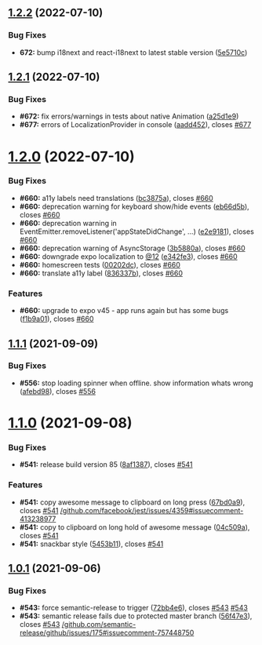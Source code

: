 ## [1.2.2](https://github.com/proSingularity/you-are-awesome-app/compare/v1.2.1...v1.2.2) (2022-07-10)


### Bug Fixes

* **672:** bump i18next and react-i18next to latest stable version ([5e5710c](https://github.com/proSingularity/you-are-awesome-app/commit/5e5710c83c486bdd2c3dc9bb13c0e63889a5da6d))

## [1.2.1](https://github.com/proSingularity/you-are-awesome-app/compare/v1.2.0...v1.2.1) (2022-07-10)


### Bug Fixes

* **#672:** fix errors/warnings in tests about native Animation ([a25d1e9](https://github.com/proSingularity/you-are-awesome-app/commit/a25d1e92d69803a9a8ac693fcff7ec8a8b76f610))
* **#677:** errors of LocalizationProvider in console ([aadd452](https://github.com/proSingularity/you-are-awesome-app/commit/aadd452c3edf81f4b44ba9bd40bae45dd103a13e)), closes [#677](https://github.com/proSingularity/you-are-awesome-app/issues/677)

# [1.2.0](https://github.com/proSingularity/you-are-awesome-app/compare/v1.1.1...v1.2.0) (2022-07-10)


### Bug Fixes

* **#660:** a11y labels need translations ([bc3875a](https://github.com/proSingularity/you-are-awesome-app/commit/bc3875acd422c88cf95033a2823244260ee7e961)), closes [#660](https://github.com/proSingularity/you-are-awesome-app/issues/660)
* **#660:** deprecation warning for keyboard show/hide events ([eb66d5b](https://github.com/proSingularity/you-are-awesome-app/commit/eb66d5b7b5c6dcb527fc8807756c8f72daa5098c)), closes [#660](https://github.com/proSingularity/you-are-awesome-app/issues/660)
* **#660:** deprecation warning in EventEmitter.removeListener('appStateDidChange', ...) ([e2e9181](https://github.com/proSingularity/you-are-awesome-app/commit/e2e918119babf3ee3d2f48676e46be9288fcd049)), closes [#660](https://github.com/proSingularity/you-are-awesome-app/issues/660)
* **#660:** deprecation warning of AsyncStorage ([3b5880a](https://github.com/proSingularity/you-are-awesome-app/commit/3b5880a86dc16a0a9f1de12e0307f64633a75091)), closes [#660](https://github.com/proSingularity/you-are-awesome-app/issues/660)
* **#660:** downgrade expo localization to [@12](https://github.com/12) ([e342fe3](https://github.com/proSingularity/you-are-awesome-app/commit/e342fe3ce06876fb36455a0a652b937367022575)), closes [#660](https://github.com/proSingularity/you-are-awesome-app/issues/660)
* **#660:** homescreen tests ([00202dc](https://github.com/proSingularity/you-are-awesome-app/commit/00202dcff38b45d804d5fdb590bea1407614b6dd)), closes [#660](https://github.com/proSingularity/you-are-awesome-app/issues/660)
* **#660:** translate a11y label ([836337b](https://github.com/proSingularity/you-are-awesome-app/commit/836337bda3bd5be9fb0f0e024cd7a8385d09bd54)), closes [#660](https://github.com/proSingularity/you-are-awesome-app/issues/660)


### Features

* **#660:** upgrade to expo v45 - app runs again but has some bugs ([f1b9a01](https://github.com/proSingularity/you-are-awesome-app/commit/f1b9a0172e4c9c1fcdab690fcb16dbc7c132580f)), closes [#660](https://github.com/proSingularity/you-are-awesome-app/issues/660)

## [1.1.1](https://github.com/proSingularity/you-are-awesome-app/compare/v1.1.0...v1.1.1) (2021-09-09)


### Bug Fixes

* **#556:** stop loading spinner when offline. show information whats wrong ([afebd98](https://github.com/proSingularity/you-are-awesome-app/commit/afebd9816561afd46a59ca7121617fb8eee341cb)), closes [#556](https://github.com/proSingularity/you-are-awesome-app/issues/556)

# [1.1.0](https://github.com/proSingularity/you-are-awesome-app/compare/v1.0.1...v1.1.0) (2021-09-08)


### Bug Fixes

* **#541:** release build version 85 ([8af1387](https://github.com/proSingularity/you-are-awesome-app/commit/8af1387e98d1de1101a5ba7a6d8c5c8798f1cf5c)), closes [#541](https://github.com/proSingularity/you-are-awesome-app/issues/541)


### Features

* **#541:** copy awesome message to clipboard on long press ([67bd0a9](https://github.com/proSingularity/you-are-awesome-app/commit/67bd0a9e9a4b9c30d96faae1201d817bb74a7549)), closes [#541](https://github.com/proSingularity/you-are-awesome-app/issues/541) [/github.com/facebook/jest/issues/4359#issuecomment-413238977](https://github.com//github.com/facebook/jest/issues/4359/issues/issuecomment-413238977)
* **#541:** copy to clipboard on long hold of awesome message ([04c509a](https://github.com/proSingularity/you-are-awesome-app/commit/04c509a0eb68dd89d59f3ba3f137e37ba3daff49)), closes [#541](https://github.com/proSingularity/you-are-awesome-app/issues/541)
* **#541:** snackbar style ([5453b11](https://github.com/proSingularity/you-are-awesome-app/commit/5453b1141f0886126f148228debf0a2527e4e8b2)), closes [#541](https://github.com/proSingularity/you-are-awesome-app/issues/541)

## [1.0.1](https://github.com/proSingularity/you-are-awesome-app/compare/v1.0.0...v1.0.1) (2021-09-06)


### Bug Fixes

* **#543:** force semantic-release to trigger ([72bb4e6](https://github.com/proSingularity/you-are-awesome-app/commit/72bb4e63b715ebde9de30f13672a6a8b56754a3e)), closes [#543](https://github.com/proSingularity/you-are-awesome-app/issues/543) [#543](https://github.com/proSingularity/you-are-awesome-app/issues/543)
* **#543:** semantic release fails due to protected master branch ([56f47e3](https://github.com/proSingularity/you-are-awesome-app/commit/56f47e33eb55d3a81ca843ca161eff05cfefeb40)), closes [#543](https://github.com/proSingularity/you-are-awesome-app/issues/543) [/github.com/semantic-release/github/issues/175#issuecomment-757448750](https://github.com//github.com/semantic-release/github/issues/175/issues/issuecomment-757448750)
